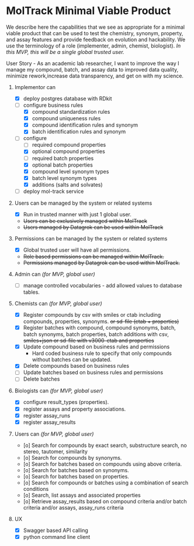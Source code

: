 # MolTrack Minimal Viable Product

We describe here the capabilities that we see as appropriate for a minimal viable product that can be used to test the chemistry, synonym, property, and assay features and provide feedback on evolution and hackability.  We use the terminology of a role (implementer, admin, chemist, biologist).  *In this MVP, this will be a single global trusted user.*

User Story - As an academic lab researcher, I want to improve the way I manage my compound, batch, and assay data to improved data quality, minimize rework,increase data transparency, and get on with my science.

1. Implementor can
    - [x] deploy postgres database with RDkit
    - [ ] configure business rules
        - [x] compound standardization rules
        - [x] compound uniqueness rules
        - [x] compound identification rules and synonym
        - [x] batch identification rules and synonym
    - [ ] configure
        - [ ] required compound properties
        - [x] optional compound properties
        - [ ] required batch properties
        - [x] optional batch properties
        - [x] compound level synonym types
        - [x] batch level synonym types
        - [x] additions (salts and solvates)
    - [ ] deploy mol-track service

2. Users can be managed by the system or related systems
    - [x] Run in trusted manner with just 1 global user.
    - ~~Users can be exclusively managed within MolTrack~~
    - ~~Users managed by Datagrok can be used within MolTrack~~

3. Permissions can be managed by the system or related systems
    - [x] Global trusted user will have all permissions.
    - ~~Role based permissions can be managed within MolTrack.~~
    - ~~Permissions managed by Datagrok can be used within MolTrack.~~

4. Admin can *(for MVP, global user)*
    - [ ] manage controlled vocabularies - add allowed values to database tables.

5. Chemists can *(for MVP, global user)*
    - [x] Register compounds by csv with smiles or ctab including compounds, properties, synonyms. ~~or sd-file (ctab + properties)~~
    - [x] Register batches  with compound, compound synonyms, batch, batch synonyms, batch properties, batch additions with csv, ~~smiles+json or sd-file with v3000-ctab and properties~~
    - [x] Update compound based on business rules and permissions
      - Hard coded business rule to specify that only compounds without batches can be updated.
    - [x] Delete compounds based on business rules
    - [ ] Update batches based on business rules and permissions
    - [ ] Delete batches

6. Biologists can *(for MVP, global user)*
    - [x] configure result_types (properties).
    - [x] register assays and property associations.
    - [x] register assay_runs
    - [x] register assay_results

7. Users can *(for MVP, global user)*
    - [o] Search for compounds by exact search, substructure search, no stereo, tautomer, similarity
    - [o] Search for compounds by synonyms.
    - [o] Search for batches based on compounds using above criteria.
    - [o] Search for batches based on synonyms.
    - [o] Search for batches based on properties.
    - [o] Search for compounds or batches using a combination of search conditions
    - [o] Search, list assays and associated properties
    - [o] Retrieve assay_results based on compound criteria and/or batch criteria and/or assays, assay_runs criteria

8. UX
    - [x] Swagger based API calling
    - [x] python command line client
